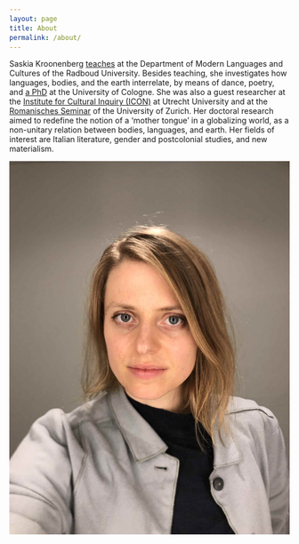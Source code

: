 ```yaml
---
layout: page
title: About
permalink: /about/
---
```


Saskia Kroonenberg [teaches](https://www.ru.nl/en/people/kroonenberg-s) at the Department of Modern Languages and Cultures of the Radboud University. Besides teaching, she investigates how languages, bodies, and the earth interrelate, by means of dance, poetry, and [a PhD](https://artes.phil-fak.uni-koeln.de/41302.html) at the University of Cologne. She was also a guest researcher at the [Institute for Cultural Inquiry (ICON)](https://www.uu.nl/en/research/institute-for-cultural-inquiry) at Utrecht University and at the [Romanisches Seminar](https://www.rose.uzh.ch/de.html) of the University of Zurich. Her doctoral research aimed to redefine the notion of a ‘mother tongue’ in a globalizing world, as a non-unitary relation between bodies, languages, and earth. Her fields of interest are Italian literature, gender and postcolonial studies, and new materialism. 

![Portrait of Saskia Kroonenberg](/assets/saskia-portrait.jpeg)
